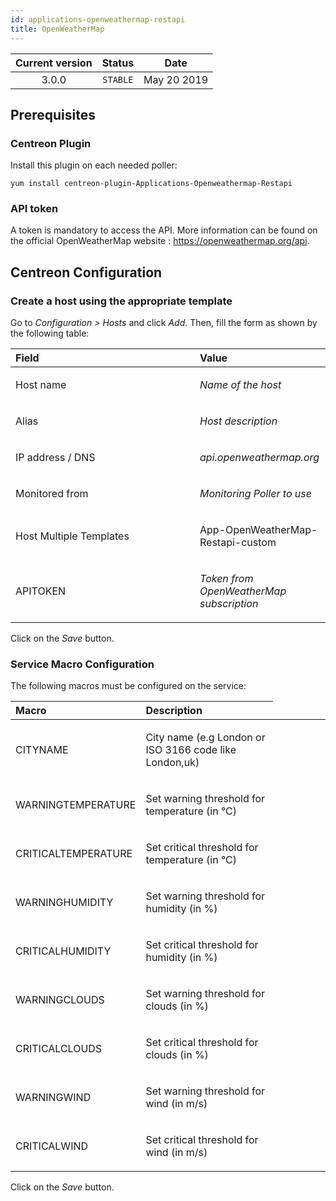```yaml
---
id: applications-openweathermap-restapi
title: OpenWeatherMap
---
```


| Current version | Status | Date |
| :-: | :-: | :-: |
| 3.0.0 | `STABLE` | May 20 2019 |

## Prerequisites
### Centreon Plugin
Install this plugin on each needed poller:

    yum install centreon-plugin-Applications-Openweathermap-Restapi

### API token
A token is mandatory to access the API.
More information can be found on the official OpenWeatherMap website : https://openweathermap.org/api.

## Centreon Configuration
### Create a host using the appropriate template
Go to *Configuration &gt; Hosts* and click *Add*. Then, fill the form as
shown by the following table:

<table>
<colgroup>
<col width="58%" />
<col width="41%" />
</colgroup>
<thead>
<tr class="header">
<th align="left">Field</th>
<th align="left">Value</th>
</tr>
</thead>
<tbody>
<tr class="odd">
<td align="left"><p>Host name</p></td>
<td align="left"><p><em>Name of the host</em></p></td>
</tr>
<tr class="even">
<td align="left"><p>Alias</p></td>
<td align="left"><p><em>Host description</em></p></td>
</tr>
<tr class="odd">
<td align="left"><p>IP address / DNS</p></td>
<td align="left"><p><em>api.openweathermap.org</em></p></td>
</tr>
<tr class="even">
<td align="left"><p>Monitored from</p></td>
<td align="left"><p><em>Monitoring Poller to use</em></p></td>
</tr>
<tr class="odd">
<td align="left"><p>Host Multiple Templates</p></td>
<td align="left"><p>App-OpenWeatherMap-Restapi-custom</p></td>
</tr>
<tr class="even">
<td align="left"><p>APITOKEN</p></td>
<td align="left"><p><em>Token from OpenWeatherMap subscription</em></p></td>
</tr>
</tbody>
</table>

Click on the *Save* button.

### Service Macro Configuration
The following macros must be configured on the service:

<table>
<colgroup>
<col width="23%" />
<col width="53%" />
<col width="24%" />
</colgroup>
<thead>
<tr class="header">
<th align="left">Macro</th>
<th align="left">Description</th>
</tr>
</thead>
<tbody>
<tr class="even">
<td align="left"><p>CITYNAME</p></td>
<td align="left"><p>City name (e.g London or ISO 3166 code like London,uk)</p></td>
</tr>
<tr class="odd">
<td align="left"><p>WARNINGTEMPERATURE</p></td>
<td align="left"><p>Set warning threshold for temperature (in °C)</p></td>
</tr>
<tr class="even">
<td align="left"><p>CRITICALTEMPERATURE</p></td>
<td align="left"><p>Set critical threshold for temperature (in °C)</p></td>
</tr>
<tr class="odd">
<td align="left"><p>WARNINGHUMIDITY</p></td>
<td align="left"><p>Set warning threshold for humidity (in %)</p></td>
</tr>
<tr class="even">
<td align="left"><p>CRITICALHUMIDITY</p></td>
<td align="left"><p>Set critical threshold for humidity (in %)</p></td>
<td align="left"><p></p></td>
</tr>
<tr class="odd">
<td align="left"><p>WARNINGCLOUDS</p></td>
<td align="left"><p>Set warning threshold for clouds (in %)</p></td>
</tr>
<tr class="even">
<td align="left"><p>CRITICALCLOUDS</p></td>
<td align="left"><p>Set critical threshold for clouds (in %)</p></td>
</tr>
<tr class="odd">
<td align="left"><p>WARNINGWIND</p></td>
<td align="left"><p>Set warning threshold for wind (in m/s)</p></td>
</tr>
<tr class="even">
<td align="left"><p>CRITICALWIND</p></td>
<td align="left"><p>Set critical threshold for wind (in m/s)</p></td>
</tbody>
</table>

Click on the *Save* button.

